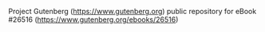 Project Gutenberg (https://www.gutenberg.org) public repository for eBook #26516 (https://www.gutenberg.org/ebooks/26516)

